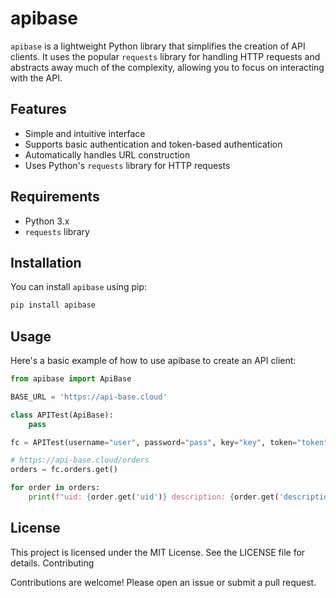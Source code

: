 # apibase

`apibase` is a lightweight Python library that simplifies the creation of API clients. It uses the popular `requests` library for handling HTTP requests and abstracts away much of the complexity, allowing you to focus on interacting with the API.

## Features

- Simple and intuitive interface
- Supports basic authentication and token-based authentication
- Automatically handles URL construction
- Uses Python's `requests` library for HTTP requests

## Requirements

- Python 3.x
- `requests` library

## Installation

You can install `apibase` using pip:

```sh
pip install apibase
```

## Usage

Here's a basic example of how to use apibase to create an API client:

```python
from apibase import ApiBase

BASE_URL = 'https://api-base.cloud'

class APITest(ApiBase):
    pass

fc = APITest(username="user", password="pass", key="key", token="token")

# https://api-base.cloud/orders
orders = fc.orders.get()

for order in orders:
    print(f"uid: {order.get('uid')} description: {order.get('description')}")
```

## License

This project is licensed under the MIT License. See the LICENSE file for details.
Contributing

Contributions are welcome! Please open an issue or submit a pull request.